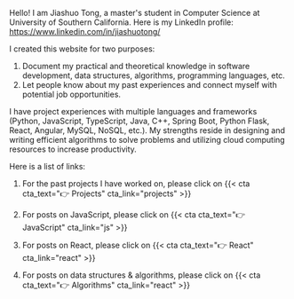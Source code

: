 
Hello! I am Jiashuo Tong, a master's student in Computer Science at University of Southern California. Here is my LinkedIn profile: https://www.linkedin.com/in/jiashuotong/

I created this website for two purposes:
1. Document my practical and theoretical knowledge in software development, data structures, algorithms, programming languages, etc. 
2. Let people know about my past experiences and connect myself with potential job opportunities.

I have project experiences with multiple languages and frameworks (Python, JavaScript, TypeScript, Java, C++, Spring Boot, Python Flask, React, Angular, MySQL, NoSQL, etc.). My strengths reside in designing and writing efficient algorithms to solve problems and utilizing cloud computing resources to increase productivity.

Here is a list of links:
1. For the past projects I have worked on, please click on 
{{< cta cta_text="👉 Projects" cta_link="projects" >}}

2. For posts on JavaScript, please click on 
{{< cta cta_text="👉 JavaScript" cta_link="js" >}}

3. For posts on React, please click on
{{< cta cta_text="👉 React" cta_link="react" >}}

4. For posts on data structures & algorithms, please click on
{{< cta cta_text="👉 Algorithms" cta_link="react" >}}